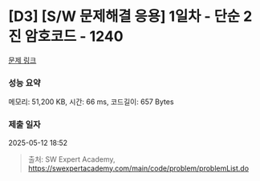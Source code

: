 # [D3] [S/W 문제해결 응용] 1일차 - 단순 2진 암호코드 - 1240 

[문제 링크](https://swexpertacademy.com/main/code/problem/problemDetail.do?contestProbId=AV15FZuqAL4CFAYD) 

### 성능 요약

메모리: 51,200 KB, 시간: 66 ms, 코드길이: 657 Bytes

### 제출 일자

2025-05-12 18:52



> 출처: SW Expert Academy, https://swexpertacademy.com/main/code/problem/problemList.do